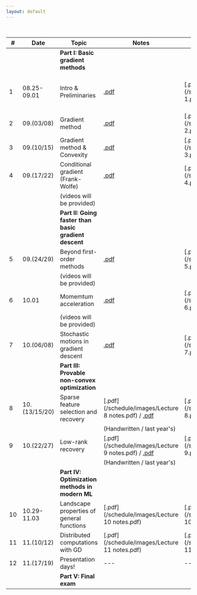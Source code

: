 ```yaml
---
layout: default
---
```


&nbsp;


| # | Date  | Topic  | Notes | Lecture | Notebook  |
|-|-|-|-|-|-|
| | | **Part I: Basic gradient methods** | | | |
| 1 | 08.25-09.01 | Intro & Preliminaries  | [.pdf](/schedule/images/chapter1.pdf) | [.pdf](/schedule/images/Lecture 1.pdf) | [.ipynb](/schedule/images/Chapter 1a.ipynb) [.ipynb](/schedule/images/Chapter 1b.ipynb)
| 2 | 09.(03/08) | Gradient method | [.pdf](/schedule/images/chapter2.pdf)  | [.pdf](/schedule/images/Lecture 2.pdf) | [.ipynb](/schedule/images/Chapter 2.ipynb) |
| 3 | 09.(10/15) | Gradient method & Convexity | [.pdf](/schedule/images/chapter3.pdf)  | [.pdf](/schedule/images/Lecture 3.pdf) | [.ipynb](/schedule/images/Chapter 3.ipynb) |
| 4 | 09.(17/22) | Conditional gradient (Frank-Wolfe) | [.pdf](/schedule/images/chapter4.pdf)  | [.pdf](/schedule/images/Lecture 4.pdf) | [.ipynb](/schedule/images/Chapter 4.ipynb) |
| | | (videos will be provided) |  | |  |
| | | **Part II: Going faster than basic gradient descent** | | | |
| 5 | 09.(24/29) | Beyond first-order methods | [.pdf](/schedule/images/chapter5.pdf)  | [.pdf](/schedule/images/Lecture 5.pdf) | [.ipynb](/schedule/images/Chapter 5.ipynb) |
| | | (videos will be provided) |  | |  |
| 6 | 10.01 | Momemtum acceleration | [.pdf](/schedule/images/chapter6.pdf)  | [.pdf](/schedule/images/Lecture 6.pdf) | [.ipynb](/schedule/images/Chapter 6.ipynb) |
| | | (videos will be provided) |  | |  |
| 7 | 10.(06/08) | Stochastic motions in gradient descent | [.pdf](/schedule/images/chapter7.pdf)  | [.pdf](/schedule/images/Lecture 7.pdf) | [.ipynb](/schedule/images/Chapter 7.ipynb) |
| | | **Part III: Provable non-convex optimization** | | | |
| 8 | 10.(13/15/20) | Sparse feature selection and recovery | [.pdf](/schedule/images/Lecture 8 notes.pdf) / [.pdf]() | [.pdf](/schedule/images/Lecture 8.pdf) | [.ipynb](/schedule/images/Chapter 8.ipynb) |
|  |  | | (Handwritten / last year's) |  | |
| 9 | 10.(22/27) | Low-rank recovery | [.pdf](/schedule/images/Lecture 9 notes.pdf) / [.pdf]() | [.pdf](/schedule/images/Lecture 9.pdf) | [.ipynb](/schedule/images/Chapter 9.ipynb) |
|  |  | | (Handwritten / last year's) |  | |
| | | **Part IV: Optimization methods in modern ML** | | | |
| 10 | 10.29-11.03 | Landscape properties of general functions | [.pdf](/schedule/images/Lecture 10 notes.pdf)  | [.pdf](/schedule/images/Lecture 10.pdf) | --- |
| 11 | 11.(10/12) | Distributed computations with GD | [.pdf](/schedule/images/Lecture 11 notes.pdf) | [.pdf](/schedule/images/Lecture 11.pdf) | --- |
| 12 | 11.(17/19) | Presentation days!  | ---  | ---  | --- |
| | | **Part V: Final exam** | | | |

&nbsp;
&nbsp;

